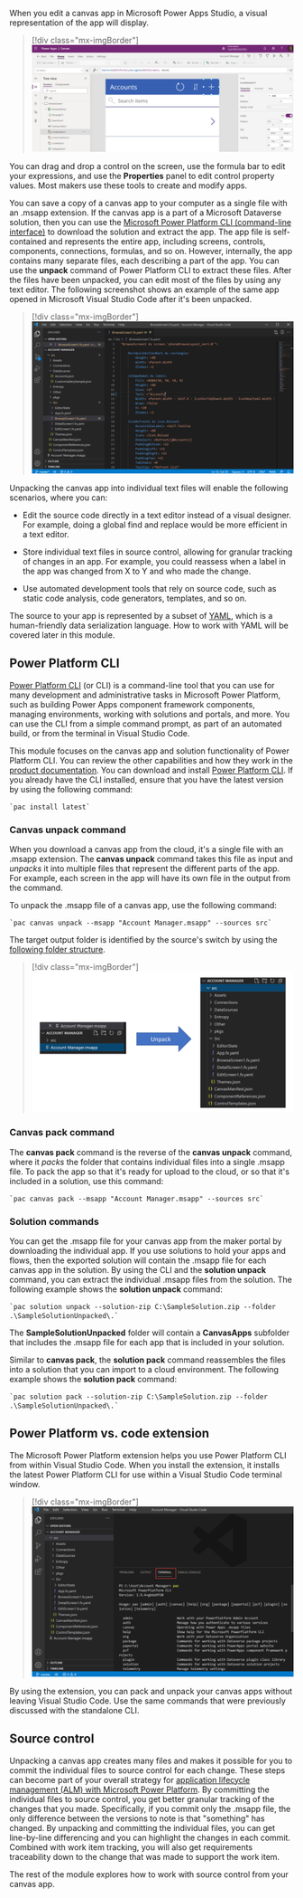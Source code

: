 When you edit a canvas app in Microsoft Power Apps Studio, a visual representation of the app will display.

> [!div class="mx-imgBorder"]
> [![Screenshot of a canvas app in Power Apps Studio.](../media/canvas-app.png)](../media/canvas-app.png#lightbox)

You can drag and drop a control on the screen, use the formula bar to edit your expressions, and use the **Properties** panel to edit control property values. Most makers use these tools to create and modify apps.

You can save a copy of a canvas app to your computer as a single file with an .msapp extension. If the canvas app is a part of a Microsoft Dataverse solution, then you can use the [Microsoft Power Platform CLI (command-line interface)](/powerapps/developer/data-platform/powerapps-cli/?azure-portal=true) to download the solution and extract the app. The app file is self-contained and represents the entire app, including screens, controls, components, connections, formulas, and so on. However, internally, the app contains many separate files, each describing a part of the app. You can use the **unpack** command of Power Platform CLI to extract these files. After the files have been unpacked, you can edit most of the files by using any text editor. The following screenshot shows an example of the same app opened in Microsoft Visual Studio Code after it's been unpacked.

> [!div class="mx-imgBorder"]
> [![Screenshot of Visual Studio Code editor with the folder opened that contains individual files for the canvas app.](../media/visual-studio-code.png)](../media/visual-studio-code.png#lightbox)

Unpacking the canvas app into individual text files will enable the following scenarios, where you can:

-   Edit the source code directly in a text editor instead of a visual designer. For example, doing a global find and replace would be more efficient in a text editor.

-   Store individual text files in source control, allowing for granular tracking of changes in an app. For example, you could reassess when a label in the app was changed from X to Y and who made the change.

-   Use automated development tools that rely on source code, such as static code analysis, code generators, templates, and so on.

The source to your app is represented by a subset of [YAML](https://yaml.org/?azure-portal=true), which is a human-friendly data serialization language. How to work with YAML will be covered later in this module.

## Power Platform CLI 

[Power Platform CLI](/powerapps/developer/data-platform/powerapps-cli/?azure-portal=true) (or CLI) is a command-line tool that you can use for many development and administrative tasks in Microsoft Power Platform, such as building Power Apps component framework components, managing environments, working with solutions and portals, and more. You can use the CLI from a simple command prompt, as part of an automated build, or from the terminal in Visual Studio Code.

This module focuses on the canvas app and solution functionality of Power Platform CLI. You can review the other capabilities and how they work in the [product documentation](/powerapps/developer/data-platform/powerapps-cli#common-commands/?azure-portal=true). You can download and install [Power Platform CLI](https://aka.ms/PowerAppsCLI/?azure-portal=true). If you already have the CLI installed, ensure that you have the latest version by using the following command:

	`pac install latest`

### Canvas unpack command

When you download a canvas app from the cloud, it's a single file with an .msapp extension. The **canvas unpack** command takes this file as input and *unpacks* it into multiple files that represent the different parts of the app. For example, each screen in the app will have its own file in the output from the command.

To unpack the .msapp file of a canvas app, use the following command:

	`pac canvas unpack --msapp "Account Manager.msapp" --sources src`

The target output folder is identified by the source's switch by using the [following folder structure](/powerapps/developer/data-platform/powerapps-cli?azure-portal=true#folder-structure).

> [!div class="mx-imgBorder"]
> [![Diagram of the file hierarchy for individual files for the canvas app.](../media/file-hierarchy.png)](../media/file-hierarchy.png#lightbox)

### Canvas pack command

The **canvas pack** command is the reverse of the **canvas unpack** command, where it *packs* the folder that contains individual files into a single .msapp file. To pack the app so that it's ready for upload to the cloud, or so that it's included in a solution, use this command:

	`pac canvas pack --msapp "Account Manager.msapp" --sources src`

### Solution commands

You can get the .msapp file for your canvas app from the maker portal by downloading the individual app. If you use solutions to hold your apps and flows, then the exported solution will contain the .msapp file for each canvas app in the solution. By using the CLI and the **solution unpack** command, you can extract the individual .msapp files from the solution. The following example shows the **solution unpack** command:

	`pac solution unpack --solution-zip C:\SampleSolution.zip --folder .\SampleSolutionUnpacked\.`

The **SampleSolutionUnpacked** folder will contain a **CanvasApps** subfolder that includes the .msapp file for each app that is included in your solution.

Similar to **canvas pack**, the **solution pack** command reassembles the files into a solution that you can import to a cloud environment. The following example shows the **solution pack** command:

	`pac solution pack --solution-zip C:\SampleSolution.zip --folder .\SampleSolutionUnpacked\.`

## Power Platform vs. code extension

The Microsoft Power Platform extension helps you use Power Platform CLI from within Visual Studio Code. When you install the extension, it installs the latest Power Platform CLI for use within a Visual Studio Code terminal window.

> [!div class="mx-imgBorder"]
> [![Screenshot of Visual Studio Code with a terminal window opened and usage for the pac command displayed in that window.](../media/terminal.png)](../media/terminal.png#lightbox)

By using the extension, you can pack and unpack your canvas apps without leaving Visual Studio Code. Use the same commands that were previously discussed with the standalone CLI.

## Source control 

Unpacking a canvas app creates many files and makes it possible for you to commit the individual files to source control for each change. These steps can become part of your overall strategy for [application lifecycle management (ALM) with Microsoft Power Platform](/power-platform/alm/?azure-portal=true). By committing the individual files to source control, you get better granular tracking of the changes that you made. Specifically, if you commit only the .msapp file, the only difference between the versions to note is that "something" has changed. By unpacking and committing the individual files, you can get line-by-line differencing and you can highlight the changes in each commit. Combined with work item tracking, you will also get requirements traceability down to the change that was made to support the work item.

The rest of the module explores how to work with source control from your canvas app.
